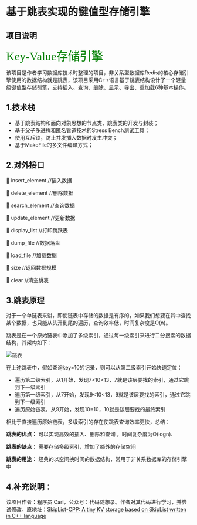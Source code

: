 # 基于跳表实现的键值型存储引擎

## 项目说明

<font color=green size=6 face="黑体">Key-Value存储引擎</font>

该项目是作者学习数据库技术时整理的项目，非关系型数据库Redis的核心存储引擎使用的数据结构就是跳表，该项目采用C++语言基于跳表结构设计了一个轻量级键值型存储引擎，支持插入、查询、删除、显示、导出、重加载6种基本操作。

## 1.技术栈

+ 基于跳表结构和面向对象思想的节点类、跳表类的开发与封装；
+ 基于父子多进程和匿名管道技术的Stress Bench测试工具；
+ 使用互斥锁，防止并发插入数据时发生冲突；
+ 基于MakeFile的多文件编译方式；

## 2.对外接口

🔹 insert_element  //插入数据

🔸 delete_element  //删除数据

🔹 search_element  //查询数据

🔸 update_element  //更新数据 

🔹 display_list  //打印跳跃表

🔸 dump_file   //数据落盘

🔹 load_file  //加载数据

🔸 size  //返回数据规模

🔹 clear  //清空跳表 

## 3.跳表原理

  对于一个单链表来讲，即使链表中存储的数据是有序的，如果我们想要在其中查找某个数据，也只能从头开到尾的遍历，查询效率低，时间复杂度是O(n)。

  跳表是在一个原始链表中添加了多级索引，通过每一级索引来进行二分搜索的数据结构，其架构如下：

![跳表](https://img-blog.csdnimg.cn/20210430130749617.png?x-oss-process=image/watermark,type_ZmFuZ3poZW5naGVpdGk,shadow_10,text_aHR0cHM6Ly9ibG9nLmNzZG4ubmV0L3dlaXhpbl80NTQ4MDc4NQ==,size_16,color_FFFFFF,t_70)

  在上述跳表中，假如查询key=10的记录，则可以从第二级索引开始快速定位：

+ 遍历第二级索引，从1开始，发现7<10<13，7就是该层要找的索引，通过它跳到下一级索引
+ 遍历第一级索引，从7开始，发现9<10<13，9就是该层要找的索引，通过它跳到下一级索引
+ 遍历原始链表，从9开始，发现10=10，10就是该层要找的最终索引

相比于直接遍历原始链表，多级索引的存在使跳表查询效率更快，总结：

**跳表的优点：** 可以实现高效的插入、删除和查询 ，时间复杂度为O(logn).

**跳表的缺点：** 需要存储多级索引，增加了额外的存储空间

**跳表的用途：** 经典的以空间换时间的数据结构，常用于非关系数据库的存储引擎中

## 4.补充说明：

该项目作者：程序员 Carl，公众号：代码随想录。作者对其代码进行学习，并尝试修改。原地址：[SkipList-CPP: A tiny KV storage based on SkipList written in C++ language](https://github.com/youngyangyang04/Skiplist-CPP )

